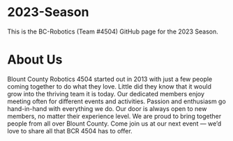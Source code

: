 # 2023-Season
This is the BC-Robotics (Team #4504) GitHub page for the 2023 Season.

# About Us
Blount County Robotics 4504 started out in 2013 with just a few people coming together to do what they love. Little did they know that it would grow into the thriving team it is today. Our dedicated members enjoy meeting often for different events and activities. Passion and enthusiasm go hand-in-hand with everything we do. Our door is always open to new members, no matter their experience level. We are proud to bring together people from all over Blount County. Come join us at our next event — we’d love to share all that BCR 4504 has to offer.
